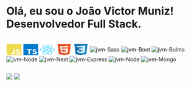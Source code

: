 # Olá, eu sou o João Victor Muniz! Desenvolvedor Full Stack.

<div style="display: inline_block"><br>
  <img align="center" alt="jvm-Js" height="30" width="40" src="https://raw.githubusercontent.com/devicons/devicon/master/icons/javascript/javascript-plain.svg">
  <img align="center" alt="jvm-Ts" height="30" width="40" src="https://raw.githubusercontent.com/devicons/devicon/master/icons/typescript/typescript-plain.svg">
  <img align="center" alt="jvm-React" height="30" width="40" src="https://raw.githubusercontent.com/devicons/devicon/master/icons/react/react-original.svg">
  <img align="center" alt="jvm-HTML" height="30" width="40" src="https://raw.githubusercontent.com/devicons/devicon/master/icons/html5/html5-original.svg">
  <img align="center" alt="jvm-CSS" height="30" width="40" src="https://raw.githubusercontent.com/devicons/devicon/master/icons/css3/css3-original.svg">
  <img align="center" alt="jvm-Saas" height="30" width="40" src="https://cdn.jsdelivr.net/gh/devicons/devicon/icons/sass/sass-original.svg">
  <img align="center" alt="jvm-Boot" height="30" width="40" src="https://cdn.jsdelivr.net/gh/devicons/devicon/icons/bootstrap/bootstrap-original.svg">
  <img align="center" alt="jvm-Bulma" height="30" width="40" src="https://cdn.jsdelivr.net/gh/devicons/devicon/icons/bulma/bulma-plain.svg"> 
  <img align="center" alt="jvm-Node" height="30" width="40" src="https://cdn.jsdelivr.net/gh/devicons/devicon/icons/nodejs/nodejs-original.svg">
  <img align="center" alt="jvm-Next" height="30" width="40" src="https://cdn.jsdelivr.net/gh/devicons/devicon/icons/nextjs/nextjs-original.svg">
  <img align="center" alt="jvm-Express" height="30" width="40" src="https://cdn.jsdelivr.net/gh/devicons/devicon/icons/express/express-original.svg">
  <img align="center" alt="jvm-Node" height="30" width="40" src="https://cdn.jsdelivr.net/gh/devicons/devicon/icons/postgresql/postgresql-original.svg">
  <img align="center" alt="jvm-Mongo" height="30" width="40" src="https://cdn.jsdelivr.net/gh/devicons/devicon/icons/mongodb/mongodb-original.svg">        
</div>
  
  ##
 
<div> 
  <a href="https://www.instagram.com/joaomunizz_/" target="_blank"><img src="https://img.shields.io/badge/-Instagram-%23E4405F?style=for-the-badge&logo=instagram&logoColor=white" target="_blank"></a>
  <a href="https://www.linkedin.com/in/jo%C3%A3ovictormuniz/" target="_blank"><img src="https://img.shields.io/badge/-LinkedIn-%230077B5?style=for-the-badge&logo=linkedin&logoColor=white" target="_blank"></a> 
</div>
